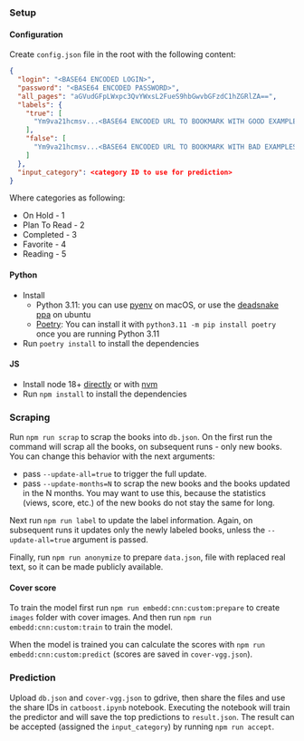 ### Setup

#### Configuration

Create `config.json` file in the root with the following content:

```json
{
  "login": "<BASE64 ENCODED LOGIN>",
  "password": "<BASE64 ENCODED PASSWORD>",
  "all_pages": "aGVudGFpLWxpc3QvYWxsL2FueS9hbGwvbGFzdC1hZGRlZA==",
  "labels": {
    "true": [
      "Ym9va21hcmsv...<BASE64 ENCODED URL TO BOOKMARK WITH GOOD EXAMPLES>"
    ],
    "false": [
      "Ym9va21hcmsv...<BASE64 ENCODED URL TO BOOKMARK WITH BAD EXAMPLES>"
    ]
  },
  "input_category": <category ID to use for prediction>
}
```

Where categories as following:
* On Hold - 1
* Plan To Read - 2
* Completed - 3
* Favorite - 4
* Reading - 5

#### Python

* Install 
    * Python 3.11: you can use [pyenv](https://github.com/pyenv/pyenv#installation) on macOS, or use the [deadsnake ppa](https://launchpad.net/~deadsnakes/+archive/ubuntu/ppa) on ubuntu
    * [Poetry](https://pypi.org/project/poetry/): You can install it with `python3.11 -m pip install poetry` once you are running Python 3.11
* Run `poetry install` to install the dependencies 

#### JS

* Install node 18+ [directly](https://nodejs.org/en/download/package-manager/) or with [nvm](https://github.com/nvm-sh/nvm?tab=readme-ov-file)
* Run `npm install` to install the dependencies

### Scraping

Run `npm run scrap` to scrap the books into `db.json`. On the first run the command will scrap all the books, on subsequent runs - only new books. You can change this behavior with the next arguments:
* pass `--update-all=true` to trigger the full update.
* pass `--update-months=N` to scrap the new books and the books updated in the N months. You may want to use this, because the statistics (views, score, etc.) of the new books do not stay the same for long.

Next run `npm run label` to update the label information. Again, on subsequent runs it updates only the newly labeled books, unless the `--update-all=true` argument is passed.

Finally, run `npm run anonymize` to prepare `data.json`, file with replaced real text, so it can be made publicly available.

#### Cover score

To train the model first run `npm run embedd:cnn:custom:prepare` to create `images` folder with cover images. And then run `npm run embedd:cnn:custom:train` to train the model.

When the model is trained you can calculate the scores with `npm run embedd:cnn:custom:predict` (scores are saved in `cover-vgg.json`).

### Prediction

Upload `db.json` and `cover-vgg.json` to gdrive, then share the files and use the share IDs in `catboost.ipynb` notebook. Executing the notebook will train the predictor and will save the top predictions to `result.json`. The result can be accepted (assigned the `input_category`) by running `npm run accept`.